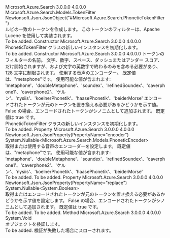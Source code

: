 <Type Name="PhoneticTokenFilter" FullName="Microsoft.Azure.Search.Models.PhoneticTokenFilter">
  <TypeSignature Language="C#" Value="public class PhoneticTokenFilter : Microsoft.Azure.Search.Models.TokenFilter" />
  <TypeSignature Language="ILAsm" Value=".class public auto ansi beforefieldinit PhoneticTokenFilter extends Microsoft.Azure.Search.Models.TokenFilter" />
  <TypeSignature Language="DocId" Value="T:Microsoft.Azure.Search.Models.PhoneticTokenFilter" />
  <TypeSignature Language="VB.NET" Value="Public Class PhoneticTokenFilter&#xA;Inherits TokenFilter" />
  <TypeSignature Language="F#" Value="type PhoneticTokenFilter = class&#xA;    inherit TokenFilter" />
  <AssemblyInfo>
    <AssemblyName>Microsoft.Azure.Search</AssemblyName>
    <AssemblyVersion>3.0.0.0</AssemblyVersion>
    <AssemblyVersion>4.0.0.0</AssemblyVersion>
  </AssemblyInfo>
  <Base>
    <BaseTypeName>Microsoft.Azure.Search.Models.TokenFilter</BaseTypeName>
  </Base>
  <Interfaces />
  <Attributes>
    <Attribute>
      <AttributeName>Newtonsoft.Json.JsonObject("#Microsoft.Azure.Search.PhoneticTokenFilter")</AttributeName>
    </Attribute>
  </Attributes>
  <Docs>
    <summary>
            ルビの一致のトークンを作成します。 このトークンのフィルターは、Apache Lucene を使用して実装されます。
            <see href="https://lucene.apache.org/core/4_10_3/analyzers-phonetic/org/apache/lucene/analysis/phonetic/package-tree.html" /></summary>
    <remarks>To be added.</remarks>
  </Docs>
  <Members>
    <Member MemberName=".ctor">
      <MemberSignature Language="C#" Value="public PhoneticTokenFilter ();" />
      <MemberSignature Language="ILAsm" Value=".method public hidebysig specialname rtspecialname instance void .ctor() cil managed" />
      <MemberSignature Language="DocId" Value="M:Microsoft.Azure.Search.Models.PhoneticTokenFilter.#ctor" />
      <MemberSignature Language="VB.NET" Value="Public Sub New ()" />
      <MemberType>Constructor</MemberType>
      <AssemblyInfo>
        <AssemblyName>Microsoft.Azure.Search</AssemblyName>
        <AssemblyVersion>3.0.0.0</AssemblyVersion>
        <AssemblyVersion>4.0.0.0</AssemblyVersion>
      </AssemblyInfo>
      <Parameters />
      <Docs>
        <summary>
            PhoneticTokenFilter クラスの新しいインスタンスを初期化します。
            </summary>
        <remarks>To be added.</remarks>
      </Docs>
    </Member>
    <Member MemberName=".ctor">
      <MemberSignature Language="C#" Value="public PhoneticTokenFilter (string name, Nullable&lt;Microsoft.Azure.Search.Models.PhoneticEncoder&gt; encoder = null, Nullable&lt;bool&gt; replaceOriginalTokens = null);" />
      <MemberSignature Language="ILAsm" Value=".method public hidebysig specialname rtspecialname instance void .ctor(string name, valuetype System.Nullable`1&lt;valuetype Microsoft.Azure.Search.Models.PhoneticEncoder&gt; encoder, valuetype System.Nullable`1&lt;bool&gt; replaceOriginalTokens) cil managed" />
      <MemberSignature Language="DocId" Value="M:Microsoft.Azure.Search.Models.PhoneticTokenFilter.#ctor(System.String,System.Nullable{Microsoft.Azure.Search.Models.PhoneticEncoder},System.Nullable{System.Boolean})" />
      <MemberSignature Language="VB.NET" Value="Public Sub New (name As String, Optional encoder As Nullable(Of PhoneticEncoder) = null, Optional replaceOriginalTokens As Nullable(Of Boolean) = null)" />
      <MemberSignature Language="F#" Value="new Microsoft.Azure.Search.Models.PhoneticTokenFilter : string * Nullable&lt;Microsoft.Azure.Search.Models.PhoneticEncoder&gt; * Nullable&lt;bool&gt; -&gt; Microsoft.Azure.Search.Models.PhoneticTokenFilter" Usage="new Microsoft.Azure.Search.Models.PhoneticTokenFilter (name, encoder, replaceOriginalTokens)" />
      <MemberType>Constructor</MemberType>
      <AssemblyInfo>
        <AssemblyName>Microsoft.Azure.Search</AssemblyName>
        <AssemblyVersion>3.0.0.0</AssemblyVersion>
        <AssemblyVersion>4.0.0.0</AssemblyVersion>
      </AssemblyInfo>
      <Parameters>
        <Parameter Name="name" Type="System.String" />
        <Parameter Name="encoder" Type="System.Nullable&lt;Microsoft.Azure.Search.Models.PhoneticEncoder&gt;" />
        <Parameter Name="replaceOriginalTokens" Type="System.Nullable&lt;System.Boolean&gt;" />
      </Parameters>
      <Docs>
        <param name="name">トークンのフィルターの名前。 文字、数字、スペース、ダッシュまたはアンダー スコア、だけ開始されますが、および文字の英数字で終わるのみを含める必要があり、128 文字に制限されます。</param>
        <param name="encoder">使用する音声のエンコーダー。 既定値は、"metaphone"です。 使用可能な値が含まれます: 'metaphone'、'doubleMetaphone'、'soundex'、'refinedSoundex'、'caverphone1'、'caverphone2'、'ケルン'、'nysiis'、'koelnerPhonetik'、'haasePhonetik'、'beiderMorse'</param>
        <param name="replaceOriginalTokens">エンコードされたトークンが元のトークンを置き換える必要があるかどうかを示す値。 False の場合、エンコードされたトークンがシノニムとして追加されます。 既定値は true です。</param>
        <summary>
            PhoneticTokenFilter クラスの新しいインスタンスを初期化します。
            </summary>
        <remarks>To be added.</remarks>
      </Docs>
    </Member>
    <Member MemberName="Encoder">
      <MemberSignature Language="C#" Value="public Nullable&lt;Microsoft.Azure.Search.Models.PhoneticEncoder&gt; Encoder { get; set; }" />
      <MemberSignature Language="ILAsm" Value=".property instance valuetype System.Nullable`1&lt;valuetype Microsoft.Azure.Search.Models.PhoneticEncoder&gt; Encoder" />
      <MemberSignature Language="DocId" Value="P:Microsoft.Azure.Search.Models.PhoneticTokenFilter.Encoder" />
      <MemberSignature Language="VB.NET" Value="Public Property Encoder As Nullable(Of PhoneticEncoder)" />
      <MemberSignature Language="F#" Value="member this.Encoder : Nullable&lt;Microsoft.Azure.Search.Models.PhoneticEncoder&gt; with get, set" Usage="Microsoft.Azure.Search.Models.PhoneticTokenFilter.Encoder" />
      <MemberType>Property</MemberType>
      <AssemblyInfo>
        <AssemblyName>Microsoft.Azure.Search</AssemblyName>
        <AssemblyVersion>3.0.0.0</AssemblyVersion>
        <AssemblyVersion>4.0.0.0</AssemblyVersion>
      </AssemblyInfo>
      <Attributes>
        <Attribute>
          <AttributeName>Newtonsoft.Json.JsonProperty(PropertyName="encoder")</AttributeName>
        </Attribute>
      </Attributes>
      <ReturnValue>
        <ReturnType>System.Nullable&lt;Microsoft.Azure.Search.Models.PhoneticEncoder&gt;</ReturnType>
      </ReturnValue>
      <Docs>
        <summary>
            取得または使用する音声のエンコーダーを設定します。 既定値は、"metaphone"です。
            使用可能な値が含まれます: 'metaphone'、'doubleMetaphone'、'soundex'、'refinedSoundex'、'caverphone1'、'caverphone2'、'ケルン'、'nysiis'、'koelnerPhonetik'、'haasePhonetik'、'beiderMorse'
            </summary>
        <value>To be added.</value>
        <remarks>To be added.</remarks>
      </Docs>
    </Member>
    <Member MemberName="ReplaceOriginalTokens">
      <MemberSignature Language="C#" Value="public Nullable&lt;bool&gt; ReplaceOriginalTokens { get; set; }" />
      <MemberSignature Language="ILAsm" Value=".property instance valuetype System.Nullable`1&lt;bool&gt; ReplaceOriginalTokens" />
      <MemberSignature Language="DocId" Value="P:Microsoft.Azure.Search.Models.PhoneticTokenFilter.ReplaceOriginalTokens" />
      <MemberSignature Language="VB.NET" Value="Public Property ReplaceOriginalTokens As Nullable(Of Boolean)" />
      <MemberSignature Language="F#" Value="member this.ReplaceOriginalTokens : Nullable&lt;bool&gt; with get, set" Usage="Microsoft.Azure.Search.Models.PhoneticTokenFilter.ReplaceOriginalTokens" />
      <MemberType>Property</MemberType>
      <AssemblyInfo>
        <AssemblyName>Microsoft.Azure.Search</AssemblyName>
        <AssemblyVersion>3.0.0.0</AssemblyVersion>
        <AssemblyVersion>4.0.0.0</AssemblyVersion>
      </AssemblyInfo>
      <Attributes>
        <Attribute>
          <AttributeName>Newtonsoft.Json.JsonProperty(PropertyName="replace")</AttributeName>
        </Attribute>
      </Attributes>
      <ReturnValue>
        <ReturnType>System.Nullable&lt;System.Boolean&gt;</ReturnType>
      </ReturnValue>
      <Docs>
        <summary>
            取得またはエンコードされたトークンが元のトークンを置き換える必要があるかどうかを示す値を設定します。 False の場合、エンコードされたトークンがシノニムとして追加されます。 既定値は true です。
            </summary>
        <value>To be added.</value>
        <remarks>To be added.</remarks>
      </Docs>
    </Member>
    <Member MemberName="Validate">
      <MemberSignature Language="C#" Value="public override void Validate ();" />
      <MemberSignature Language="ILAsm" Value=".method public hidebysig virtual instance void Validate() cil managed" />
      <MemberSignature Language="DocId" Value="M:Microsoft.Azure.Search.Models.PhoneticTokenFilter.Validate" />
      <MemberSignature Language="VB.NET" Value="Public Overrides Sub Validate ()" />
      <MemberSignature Language="F#" Value="override this.Validate : unit -&gt; unit" Usage="phoneticTokenFilter.Validate " />
      <MemberType>Method</MemberType>
      <AssemblyInfo>
        <AssemblyName>Microsoft.Azure.Search</AssemblyName>
        <AssemblyVersion>3.0.0.0</AssemblyVersion>
        <AssemblyVersion>4.0.0.0</AssemblyVersion>
      </AssemblyInfo>
      <ReturnValue>
        <ReturnType>System.Void</ReturnType>
      </ReturnValue>
      <Parameters />
      <Docs>
        <summary>
            オブジェクトを検証します。
            </summary>
        <remarks>To be added.</remarks>
        <exception cref="T:Microsoft.Rest.ValidationException">
            検証が失敗した場合にスローされます。
            </exception>
      </Docs>
    </Member>
  </Members>
</Type>